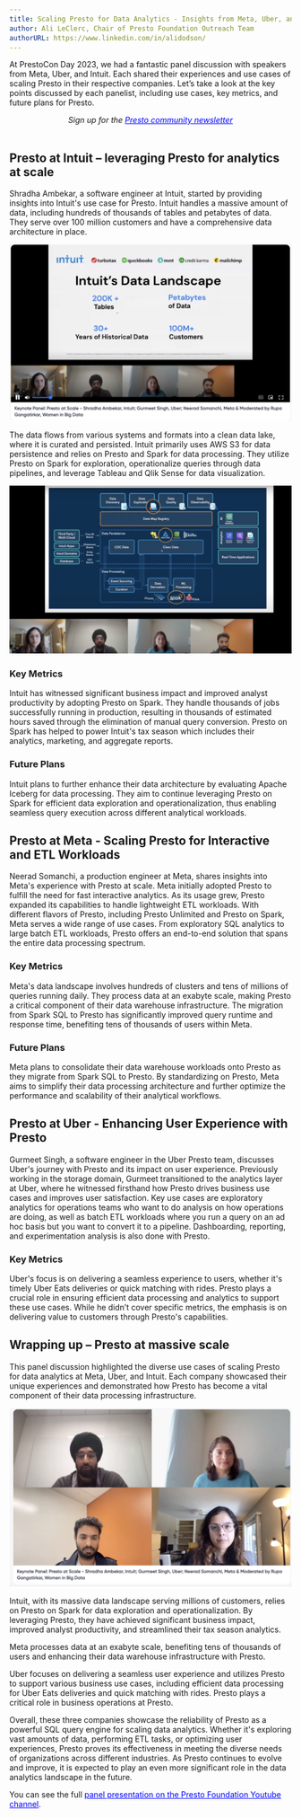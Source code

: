 ```yaml
---
title: Scaling Presto for Data Analytics - Insights from Meta, Uber, and Intuit
author: Ali LeClerc, Chair of Presto Foundation Outreach Team
authorURL: https://www.linkedin.com/in/alidodson/
---
```


At PrestoCon Day 2023, we had a fantastic panel discussion with speakers from Meta, Uber, and Intuit. Each shared their experiences and use cases of scaling Presto in their respective companies. Let’s take a look at the key points discussed by each panelist, including use cases, key metrics, and future plans for Presto. 
<!--truncate-->
<div style="text-align: center;">
  <em>Sign up for the <a href="https://prestodb.io/newsletter.html" style="color:blue;">Presto community newsletter</a></em>
</div>
<br>

## Presto at Intuit – leveraging Presto for analytics at scale 

Shradha Ambekar, a software engineer at Intuit, started by providing insights into Intuit's use case for Presto. Intuit handles a massive amount of data, including hundreds of thousands of tables and petabytes of data. They serve over 100 million customers and have a comprehensive data architecture in place.  

![IntuitDataLandscape](/img/blog/2023-08-17-scaling-presto-panel-blog/IntuitDataLandscape.png)

The data flows from various systems and formats into a clean data lake, where it is curated and persisted. Intuit primarily uses AWS S3 for data persistence and relies on Presto and Spark for data processing. They utilize Presto on Spark for exploration, operationalize queries through data pipelines, and leverage Tableau and Qlik Sense for data visualization. 

![IntuitArchitecture](/img/blog/2023-08-17-scaling-presto-panel-blog/IntuitArchitecture.png)

### Key Metrics 

Intuit has witnessed significant business impact and improved analyst productivity by adopting Presto on Spark. They handle thousands of jobs successfully running in production, resulting in thousands of estimated hours saved through the elimination of manual query conversion. Presto on Spark has helped to power Intuit's tax season which includes their analytics, marketing, and aggregate reports. 

### Future Plans 

Intuit plans to further enhance their data architecture by evaluating Apache Iceberg for data processing. They aim to continue leveraging Presto on Spark for efficient data exploration and operationalization, thus enabling seamless query execution across different analytical workloads. 

## Presto at Meta - Scaling Presto for Interactive and ETL Workloads  

Neerad Somanchi, a production engineer at Meta, shares insights into Meta's experience with Presto at scale. Meta initially adopted Presto to fulfill the need for fast interactive analytics. As its usage grew, Presto expanded its capabilities to handle lightweight ETL workloads. With different flavors of Presto, including Presto Unlimited and Presto on Spark, Meta serves a wide range of use cases. From exploratory SQL analytics to large batch ETL workloads, Presto offers an end-to-end solution that spans the entire data processing spectrum. 

### Key Metrics 

Meta's data landscape involves hundreds of clusters and tens of millions of queries running daily. They process data at an exabyte scale, making Presto a critical component of their data warehouse infrastructure. The migration from Spark SQL to Presto has significantly improved query runtime and response time, benefiting tens of thousands of users within Meta. 

### Future Plans 

Meta plans to consolidate their data warehouse workloads onto Presto as they migrate from Spark SQL to Presto. By standardizing on Presto, Meta aims to simplify their data processing architecture and further optimize the performance and scalability of their analytical workflows. 

## Presto at Uber - Enhancing User Experience with Presto  

Gurmeet Singh, a software engineer in the Uber Presto team, discusses Uber's journey with Presto and its impact on user experience. Previously working in the storage domain, Gurmeet transitioned to the analytics layer at Uber, where he witnessed firsthand how Presto drives business use cases and improves user satisfaction. Key use cases are exploratory analytics for operations teams who want to do analysis on how operations are doing, as well as batch ETL workloads where you run a query on an ad hoc basis but you want to convert it to a pipeline. Dashboarding, reporting, and experimentation analysis is also done with Presto. 

### Key Metrics 

Uber's focus is on delivering a seamless experience to users, whether it's timely Uber Eats deliveries or quick matching with rides. Presto plays a crucial role in ensuring efficient data processing and analytics to support these use cases. While he didn’t cover specific metrics, the emphasis is on delivering value to customers through Presto's capabilities. 

## Wrapping up – Presto at massive scale 

This panel discussion highlighted the diverse use cases of scaling Presto for data analytics at Meta, Uber, and Intuit. Each company showcased their unique experiences and demonstrated how Presto has become a vital component of their data processing infrastructure. 

![Panelists](/img/blog/2023-08-17-scaling-presto-panel-blog/Panelists.png)

Intuit, with its massive data landscape serving millions of customers, relies on Presto on Spark for data exploration and operationalization. By leveraging Presto, they have achieved significant business impact, improved analyst productivity, and streamlined their tax season analytics. 

Meta processes data at an exabyte scale, benefiting tens of thousands of users and enhancing their data warehouse infrastructure with Presto. 

Uber focuses on delivering a seamless user experience and utilizes Presto to support various business use cases, including efficient data processing for Uber Eats deliveries and quick matching with rides. Presto plays a critical role in business operations at Presto. 

Overall, these three companies showcase the reliability of Presto as a powerful SQL query engine for scaling data analytics. Whether it's exploring vast amounts of data, performing ETL tasks, or optimizing user experiences, Presto proves its effectiveness in meeting the diverse needs of organizations across different industries. As Presto continues to evolve and improve, it is expected to play an even more significant role in the data analytics landscape in the future. 

You can see the full <a href="https://www.youtube.com/watch?v=KHd86oyd534&list=PLJVeO1NMmyqXm5_fuFoKyMfZWyT5jOeKh&index=14" style="color:blue;">panel presentation on the Presto Foundation Youtube channel</a>. 